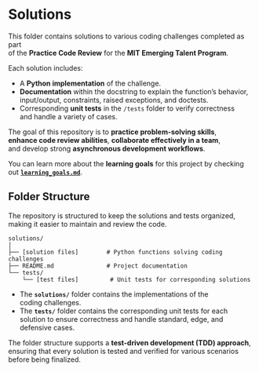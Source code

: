 # **Solutions**

This folder contains solutions to various coding challenges completed as part  
of the **Practice Code Review** for the **MIT Emerging Talent Program**.

Each solution includes:  

- A **Python implementation** of the challenge.  
- **Documentation** within the docstring to explain the function’s behavior,  
  input/output, constraints, raised exceptions, and doctests.  
- Corresponding **unit tests** in the `/tests` folder to verify correctness  
  and handle a variety of cases.

The goal of this repository is to **practice problem-solving skills**,  
**enhance code review abilities**, **collaborate effectively in a team**,  
and develop strong **asynchronous development workflows**.

You can learn more about the **learning goals** for this project by checking  
out **[`learning_goals.md`](collaboration/learning_goals.md)**.

## **Folder Structure**

The repository is structured to keep the solutions and tests organized,
making it easier to maintain and review the code.

```text
solutions/
│
├── [solution files]        # Python functions solving coding challenges
├── README.md               # Project documentation
└── tests/
    └── [test files]         # Unit tests for corresponding solutions
```

- The **`solutions/`** folder contains the implementations of the  
  coding challenges.
- The **`tests/`** folder contains the corresponding unit tests for each  
  solution to ensure correctness and handle standard, edge, and defensive cases.

The folder structure supports a **test-driven development (TDD) approach**,  
ensuring that every solution is tested and verified for various scenarios  
before being finalized.
